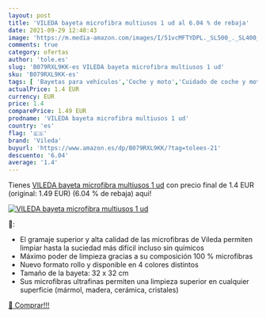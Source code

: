 ```yaml
---
layout: post
title: 'VILEDA bayeta microfibra multiusos 1 ud al 6.04 % de rebaja'
date: 2021-09-29 12:40:43
image: 'https://m.media-amazon.com/images/I/51vcMFTYDPL._SL500_._SL400_.jpg'
comments: true
category: ofertas
author: 'tole.es'
slug: 'B079RXL9KK-es VILEDA bayeta microfibra multiusos 1 ud'
sku: 'B079RXL9KK-es'
tags: [ 'Bayetas para vehículos','Coche y moto','Cuidado de coche y moto','Cuidado y limpieza del hogar','Esponjas, bayetas y cepillos','Productos de limpieza para el hogar','Salud y cuidado personal','bayeta','vileda', ]
actualPrice: 1.4 EUR
currency: EUR
price: 1.4
comparePrice: 1.49 EUR
prodname: 'VILEDA bayeta microfibra multiusos 1 ud'
country: 'es'
flag: '🇪🇸'
brand: 'Vileda'
buyurl: 'https://www.amazon.es/dp/B079RXL9KK/?tag=tolees-21'
descuento: '6.04'
average: '1.4'
---
```


Tienes [VILEDA bayeta microfibra multiusos 1 ud](https://www.amazon.es/dp/B079RXL9KK/?tag=tolees-21) con precio final de  1.4 EUR (original: 1.49 EUR) (6.04 %  de rebaja) aqui!

[![VILEDA bayeta microfibra multiusos 1 ud](https://m.media-amazon.com/images/I/51vcMFTYDPL._SL500_._SL400_.jpg)](https://www.amazon.es/dp/B079RXL9KK/?tag=tolees-21)

🔎:

- El gramaje superior y alta calidad de las microfibras de Vileda permiten limpiar hasta la suciedad más difícil incluso sin químicos
- Máximo poder de limpieza gracias a su composición 100 % microfibras
- Nuevo formato rollo y disponible en 4 colores distintos
- Tamaño de la bayeta: 32 x 32 cm
- Sus microfibras ultrafinas permiten una limpieza superior en cualquier superficie (mármol, madera, cerámica, cristales)

[🛒 Comprar!!!](https://www.amazon.es/dp/B079RXL9KK/?tag=tolees-21)
